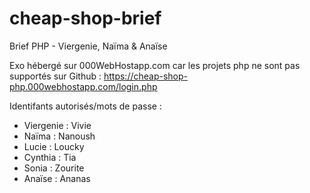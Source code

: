 # cheap-shop-brief
Brief PHP - Viergenie, Naïma & Anaïse

Exo hébergé sur 000WebHostapp.com car les projets php ne sont pas supportés sur Github : https://cheap-shop-php.000webhostapp.com/login.php

Identifants autorisés/mots de passe :
- Viergenie : Vivie
- Naïma : Nanoush
- Lucie : Loucky
- Cynthia : Tia
- Sonia : Zourite
- Anaïse : Ananas

